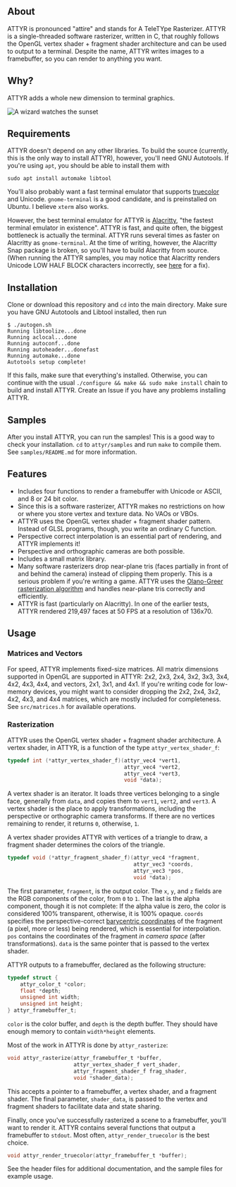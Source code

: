 ## About

ATTYR is pronounced "attire" and stands for A TeleTYpe Rasterizer. ATTYR is a single-threaded software rasterizer, written in C, that roughly follows the OpenGL vertex shader + fragment shader architecture and can be used to output to a terminal. Despite the name, ATTYR writes images to a framebuffer, so you can render to anything you want.

## Why?

ATTYR adds a whole new dimension to terminal graphics.

![A wizard watches the sunset](https://github.com/thcopeland/attyr/blob/master/samples/assets/scene.gif)

## Requirements

ATTYR doesn't depend on any other libraries. To build the source (currently, this is the only way to install ATTYR), however, you'll need GNU Autotools. If you're using `apt`, you should be able to install them with

```
sudo apt install automake libtool
```

You'll also probably want a fast terminal emulator that supports [truecolor](https://en.wikipedia.org/wiki/ANSI_escape_code#24-bit) and Unicode. `gnome-terminal` is a good candidate, and is preinstalled on Ubuntu. I believe `xterm` also works.

However, the best terminal emulator for ATTYR is [Alacritty](https://github.com/alacritty/alacritty), "the fastest terminal emulator in existence". ATTYR is fast, and quite often, the biggest bottleneck is actually the terminal. ATTYR runs several times as faster on Alacritty as `gnome-terminal`. At the time of writing, however, the Alacritty Snap package is broken, so you'll have to build Alacritty from source. (When running the ATTYR samples, you may notice that Alacritty renders Unicode LOW HALF BLOCK characters incorrectly, see [here](https://github.com/alacritty/alacritty/issues/2500) for a fix).

## Installation

Clone or download this repository and `cd` into the main directory. Make sure you have GNU Autotools and Libtool installed, then run

```
$ ./autogen.sh
Running libtoolize...done
Running aclocal...done
Running autoconf...done
Running autoheader...donefast
Running automake...done
Autotools setup complete!
```

If this fails, make sure that everything's installed. Otherwise, you can continue with the usual `./configure && make && sudo make install` chain to build and install ATTYR. Create an Issue if you have any problems installing ATTYR.

## Samples

After you install ATTYR, you can run the samples! This is a good way to check your installation. `cd` to `attyr/samples` and run `make` to compile them. See `samples/README.md` for more information.

## Features

* Includes four functions to render a framebuffer with Unicode or ASCII, and 8 or 24 bit color.
* Since this is a software rasterizer, ATTYR makes no restrictions on how or where you store vertex and texture data. No VAOs or VBOs.
* ATTYR uses the OpenGL vertex shader + fragment shader pattern. Instead of GLSL programs, though, you write an ordinary C function.
* Perspective correct interpolation is an essential part of rendering, and ATTYR implements it!
* Perspective and orthographic cameras are both possible.
* Includes a small matrix library.
* Many software rasterizers drop near-plane tris (faces partially in front of and behind the camera) instead of clipping them properly. This is a serious problem if you're writing a game. ATTYR uses the [Olano-Greer rasterization algorithm](https://www.csee.umbc.edu/~olano/papers/2dh-tri/2dh-tri.pdf) and handles near-plane tris correctly and efficiently.
* ATTYR is fast (particularly on Alacritty). In one of the earlier tests, ATTYR rendered 219,497 faces at 50 FPS at a resolution of 136x70.

## Usage

### Matrices and Vectors

For speed, ATTYR implements fixed-size matrices. All matrix dimensions supported in OpenGL are supported in ATTYR: 2x2, 2x3, 2x4, 3x2, 3x3, 3x4, 4x2, 4x3, 4x4, and vectors, 2x1, 3x1, and 4x1. If you're writing code for low-memory devices, you might want to consider dropping the 2x2, 2x4, 3x2, 4x2, 4x3, and 4x4 matrices, which are mostly included for completeness. See `src/matrices.h` for available operations.

### Rasterization

ATTYR uses the OpenGL vertex shader + fragment shader architecture. A vertex shader, in ATTYR, is a function of the type `attyr_vertex_shader_f`:

```c
typedef int (*attyr_vertex_shader_f)(attyr_vec4 *vert1,
                                     attyr_vec4 *vert2,
                                     attyr_vec4 *vert3,
                                     void *data);
```

A vertex shader is an iterator. It loads three vertices belonging to a single face, generally from `data`, and copies them to `vert1`, `vert2`, and `vert3`. A vertex shader is the place to apply transformations, including the perspective or orthographic camera transforms. If there are no vertices remaining to render, it returns `0`, otherwise, `1`.

A vertex shader provides ATTYR with vertices of a triangle to draw, a fragment shader determines the colors of the triangle.

```c
typedef void (*attyr_fragment_shader_f)(attyr_vec4 *fragment,
                                        attyr_vec3 *coords,
                                        attyr_vec3 *pos,
                                        void *data);
```

The first parameter, `fragment`, is the output color. The `x`, `y`, and `z` fields are the RGB components of the color, from `0` to `1`. The last is the alpha component, though it is not complete: If the alpha value is zero, the color is considered 100% transparent, otherwise, it is 100% opaque. `coords` specifies the perspective-correct [barycentric coordinates](https://www.scratchapixel.com/lessons/3d-basic-rendering/rasterization-practical-implementation/perspective-correct-interpolation-vertex-attributes) of the fragment (a pixel, more or less) being rendered, which is essential for interpolation. `pos` contains the coordinates of the fragment *in camera space* (after transformations). `data` is the same pointer that is passed to the vertex shader.

ATTYR outputs to a framebuffer, declared as the following structure:

```c
typedef struct {
    attyr_color_t *color;
    float *depth;
    unsigned int width;
    unsigned int height;
} attyr_framebuffer_t;
```

`color` is the color buffer, and `depth` is the depth buffer. They should have enough memory to contain `width*height` elements.


Most of the work in ATTYR is done by `attyr_rasterize`:

```c
void attyr_rasterize(attyr_framebuffer_t *buffer,
                     attyr_vertex_shader_f vert_shader,
                     attyr_fragment_shader_f frag_shader,
                     void *shader_data);
```

This accepts a pointer to a framebuffer, a vertex shader, and a fragment shader. The final parameter, `shader_data`, is passed to the vertex and fragment shaders to facilitate data and state sharing.

Finally, once you've successfully rasterized a scene to a framebuffer, you'll want to render it. ATTYR contains several functions that output a framebuffer to `stdout`. Most often, `attyr_render_truecolor` is the best choice.

```c
void attyr_render_truecolor(attyr_framebuffer_t *buffer);
```

See the header files for additional documentation, and the sample files for example usage.
